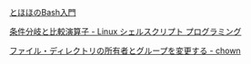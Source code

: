 [とほほのBash入門](https://www.tohoho-web.com/ex/shell.html)

[条件分岐と比較演算子 - Linux シェルスクリプト プログラミング](https://ez-net.jp/article/C6/ujTO-ZZP/gpA8CS0xkbhq/)

[ファイル・ディレクトリの所有者とグループを変更する - chown](https://kazmax.zpp.jp/linux_beginner/chown.html)

